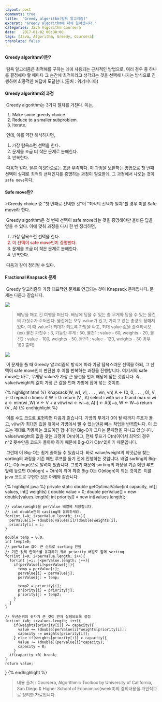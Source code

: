 ```yaml
---
layout: post
comments: true
title:  "Greedy algorithm(탐욕 알고리즘)"
excerpt: "Greedy algorithm에 대해 알아봅니다."
categories: Java Algorithm Coursera
date:   2017-01-02 00:30:00
tags: [Java, Algorithm, Greedy, Coursera]
translate: false
---
```


<h4>Greedy algorithm이란?</h4>
<p>&nbsp;탐욕 알고리즘은 최적해를 구하는 데에 사용되는 근사적인 방법으로, 여러 경우 중 하나를 결정해야 할 때마다 그 순간에 최적이라고 생각되는 것을 선택해 나가는 방식으로 진행하여 최종적인 해답에 도달한다.(출처 : 위키피디아)</p>

<h4>Greedy algorithm의 과정</h4>

<p>&nbsp;Greedy algorithm는 3가지 절차를 거친다. 이는,</p>
<ol>
  <li>Make some greedy choice.</li>
  <li>Reduce to a smaller subproblem.</li>
  <li>Iterate.</li>
</ol>

<p>&nbsp;인데, 이를 약간 해석하자면,</p>
<ol>
  <li>가장 탐욕스런 선택을 한다.</li>
  <li>문제를 조금 더 작은 문제로 분해한다.</li>
  <li>반복한다.</li>
</ol>

<p>&nbsp;다음과 같다. 물론 이것만으로는 조금 부족하다. 이 과정을 보완하는 방법으로 첫 번째 선택이 실제로 최적의 선택인지를 증명하는 과정이 필요한데, 그 과정에서 나오는 것이 <code>safe move</code>이다.</p>

<h4>Safe move란?</h4>
>Greedy choice 중 "첫 번째로 선택한 것"이 "최적의 선택과 일치"할 경우 이를 Safe move라 한다.

<p>&nbsp;Greedy algorithm은 첫 번째 선택이 safe move라는 것을 증명해야만 올바른 답을 얻을 수 있다. 이에 맞춰 과정을 다시 한 번 정리하면,</p>

<ol>
  <li>가장 탐욕스런 선택을 한다.</li>
  <li style="color:#b20000">이 선택이 safe move인지 증명한다.</li>
  <li>문제를 조금 더 작은 문제로 분해한다.</li>
  <li>반복한다.</li>
</ol>

<p>&nbsp;다음과 같이 정리될 수 있다.</p>

<h4>Fractional Knapsack 문제</h4>

<p>&nbsp;Greedy 알고리즘의 가장 대표적인 문제로 언급되는 것이 Knapsack 문제입니다. 문제는 다음과 같습니다.</p>

<img src="https://dl.dropbox.com/s/5x37ekxmdsxtq7s/knapsack.png">

>배낭을 매고 긴 여행을 떠난다. 배낭에 담을 수 있는 총 무게와 담을 수 있는 물건의 가짓수가 주어진다. 물건에는 모두 value가 있고, 가지고 있는 총량도 정해져 있다. 이 때 value가 최대가 되도록 가방을 싸고, 최대 value 값을 출력하시오.(ex) 물건 가짓수 : 3, 가능한 무게 : 50, 물건1 : value - 60, weights - 20, 물건2 : value - 100, weights - 50, 물건1 : value - 120, weights - 30 경우 180 출력)

<img src="https://dl.dropbox.com/s/u7qe6w9dk6kvdx0/sample.png">

<p>&nbsp;이 문제를 풀 때 Greedy 알고리즘의 방식에 따라 가장 탐욕스러운 선택을 하되, 그 선택이 safe move인지 판단한 후 이를 반복하는 과정을 진행합니다. 여기서의 safe move는 바로, 무게당 value가 가장 큰 물건을 먼저 배낭에 담는 것입니다. 즉, value/weight의 값이 가장 큰 값을 먼저 가방에 집어 넣는 것이죠.</p>

{% highlight html %}
Knapsack(W, w1, v1, . . . , wn, vn)
  A ← [0, 0, . . . , 0], V ← 0
  repeat n times:
  if W = 0:
    return (V , A)
  select i with wi > 0 and max vi
  wi
  a ← min(wi ,W)
  V ← V + a vi/wi
  wi ← wi−a, A[i] ← A[i]+a, W ← W−a
return (V , A)
{% endhighlight %}

<p>&nbsp;이를 수도 코드로 표현하면 다음과 같습니다. 가방의 무게가 0이 될 때까지 루프가 돌고, vi/wi가 최대인 값을 찾아서 가방에서 뺄 수 있는만큼 빼는 작업을 반복합니다. 이 코드는 제대로 작동하는 코드이긴 합니다만 Big-O가 크다는 문제점을 지니고 있습니다. value/weight의 값을 찾는 과정이 O(n)이고, 전체 루프가 O(n)이어서 최악의 경우 n^2 횟수만큼 코드가 돌아야 하기 때문에 Big-O가 O(n^2)이기 때문입니다.</p>
<p>&nbsp;그런데 이 Big-O는 쉽게 줄어들 수 있습니다. 바로 value/weight의 최댓값을 찾는 sorting의 과정을 기존 메인 루프를 돌기 전에 진행하는 것입니다. 배열 sorting의 Big-O는 O(nlogn)으로 알려져 있습니다. 그렇기 때문에 sorting의 과정을 기존 메인 루프 앞에 놓으면 O(nlogn) + O(n)이 되어 최종 Big-O는 O(nlogn)이 되는 것이죠. 이를 java 코드로 구현한 것은 아래와 같습니다.</p>

{% highlight java %}
private static double getOptimalValue(int capacity, int[] values, int[] weights) {
    double value = 0;
    double perValue[] = new double[values.length];
    int priority[] = new int[values.length];

    // value/weight을 perValue 배열에 저장합니다.
    // int double간의 casting에 유의하세요.
    for(int i=0; i<perValue.length; i++){
      perValue[i]= (double)values[i]/(double)weights[i];
      priority[i] = i;
    }

    double temp = 0.0;
    int temp2=0;
    // perValue 값이 큰 순으로 sorting 진행
    // 기존 값의 인덱스를 유지하기 위해 priority 배열도 함께 sorting
    for(int i=0; i<perValue.length; i++){
      for(int j=i; j<perValue.length; j++){
        if(perValue[i]<perValue[j]){
          temp = perValue[i];
          perValue[i] = perValue[j];
          perValue[j] = temp;

          temp2 = priority[i];
          priority[i] = priority[j];
          priority[j] = temp2;
        }
      }
    }

    // 우선순위의 숫자가 큰 것이 먼저 실행되도록 설정
    for(int i=0; i<values.length; i++){
        if(weights[priority[i]] <= capacity){
          value += (double)perValue[i]*weights[priority[i]];
          capacity -= weights[priority[i]];
        } else if(weights[priority[i]] > capacity){
          value += (double)(perValue[i]*capacity);
          capacity = 0;
        }
      if(capacity <0) break;
    }
    return value;
}
{% endhighlight %}

>내용 출처 : Coursera, Algorithmic Toolbox by University of California, San Diego & Higher School of Economics(week3)의 강의내용을 개인적으로 정리한 자료입니다.
